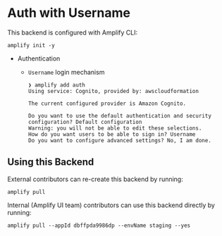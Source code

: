 # Auth with Username

This backend is configured with Amplify CLI:

```shell
amplify init -y
```

- Authentication

  - `Username` login mechanism

    ```shell
    ❯ amplify add auth
    Using service: Cognito, provided by: awscloudformation

    The current configured provider is Amazon Cognito.

    Do you want to use the default authentication and security configuration? Default configuration
    Warning: you will not be able to edit these selections.
    How do you want users to be able to sign in? Username
    Do you want to configure advanced settings? No, I am done.
    ```

## Using this Backend

External contributors can re-create this backend by running:

```shell
amplify pull
```

Internal (Amplify UI team) contributors can use this backend directly by running:

```shell
amplify pull --appId dbffpda9986dp --envName staging --yes
```
